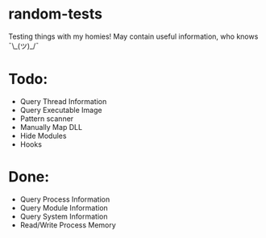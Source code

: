 # random-tests
Testing things with my homies! May contain useful information, who knows ¯\\\_(ツ)\_/¯

# Todo:

- Query Thread Information
- Query Executable Image
- Pattern scanner
- Manually Map DLL
- Hide Modules
- Hooks

# Done:
- Query Process Information
- Query Module Information
- Query System Information
- Read/Write Process Memory
